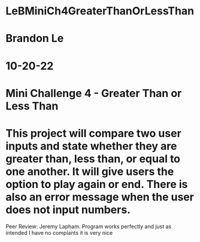 # LeBMiniCh4GreaterThanOrLessThan
# Brandon Le
# 10-20-22
# Mini Challenge 4 - Greater Than or Less Than
# This project will compare two user inputs and state whether they are greater than, less than, or equal to one another. It will give users the option to play again or end. There is also an error message when the user does not input numbers.

Peer Review: Jeremy Lapham. Program works perfectly and just as intended I have no complants it is very nice